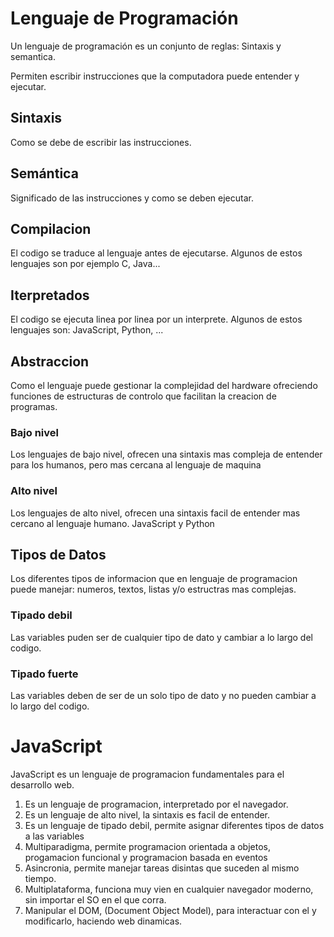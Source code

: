 # Lenguaje de Programación 
Un lenguaje de programación es un conjunto de reglas: Sintaxis y semantica.

Permiten escribir instrucciones que la computadora puede entender y ejecutar.

## Sintaxis
Como se debe de escribir las instrucciones.

## Semántica
Significado de las instrucciones y como se deben ejecutar.

## Compilacion
El codigo se traduce al lenguaje antes de ejecutarse. Algunos de estos lenguajes son por ejemplo C, Java...

## Iterpretados
El codigo se ejecuta linea por linea por un interprete. Algunos de estos lenguajes son: JavaScript, Python, ...

## Abstraccion
Como el lenguaje puede gestionar la complejidad del hardware ofreciendo funciones de estructuras de controlo que facilitan la creacion de programas.

### Bajo nivel
Los lenguajes de bajo nivel, ofrecen una sintaxis  mas compleja de entender para los humanos, pero mas cercana al lenguaje de maquina

### Alto nivel
Los lenguajes de alto nivel, ofrecen una sintaxis facil de entender mas cercano al lenguaje humano.
JavaScript y Python

## Tipos de Datos
Los diferentes tipos de informacion que en lenguaje de programacion puede manejar: numeros, textos, listas y/o estructras mas complejas.

### Tipado debil
Las variables puden ser de cualquier tipo de dato y cambiar a lo largo del codigo.

### Tipado fuerte
Las variables deben de ser de un solo tipo de dato y no pueden cambiar a lo largo del codigo.

# JavaScript
JavaScript es un lenguaje de programacion fundamentales para el desarrollo web.

1. Es un lenguaje de programacion, interpretado por el navegador.
2. Es un lenguaje de alto nivel, la sintaxis es facil de entender.
3. Es un lenguaje de tipado debil, permite asignar diferentes tipos de datos a las variables
4. Multiparadigma, permite programacion orientada a objetos, progamacion funcional y programacion basada en eventos
5. Asincronia, permite manejar tareas disintas que suceden al mismo tiempo.
6. Multiplataforma,  funciona muy vien en cualquier navegador moderno, sin importar el SO en el que corra.
7. Manipular el DOM, (Document Object Model), para interactuar con el y modificarlo, haciendo web dinamicas.


